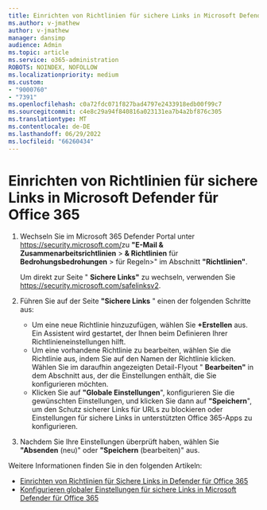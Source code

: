 ```yaml
---
title: Einrichten von Richtlinien für sichere Links in Microsoft Defender für Office 365
ms.author: v-jmathew
author: v-jmathew
manager: dansimp
audience: Admin
ms.topic: article
ms.service: o365-administration
ROBOTS: NOINDEX, NOFOLLOW
ms.localizationpriority: medium
ms.custom:
- "9000760"
- "7391"
ms.openlocfilehash: c0a72fdc071f827bad4797e2433918edb00f99c7
ms.sourcegitcommit: c4e8c29a94f840816a023131ea7b4a2bf876c305
ms.translationtype: MT
ms.contentlocale: de-DE
ms.lasthandoff: 06/29/2022
ms.locfileid: "66260434"
---
```

# <a name="set-up-safe-link-policies-in-microsoft-defender-for-office-365"></a>Einrichten von Richtlinien für sichere Links in Microsoft Defender für Office 365

1. Wechseln Sie im Microsoft 365 Defender Portal unter <https://security.microsoft.com/>zu **"E-Mail & Zusammenarbeitsrichtlinien** \>  **& Richtlinien** für **Bedrohungsbedrohungen** \> für Regeln\>" im Abschnitt **"Richtlinien"**.

   Um direkt zur Seite " **Sichere Links"** zu wechseln, verwenden Sie <https://security.microsoft.com/safelinksv2>.

2. Führen Sie auf der Seite **"Sichere Links** " einen der folgenden Schritte aus:
   - Um eine neue Richtlinie hinzuzufügen, wählen Sie **+Erstellen** aus. Ein Assistent wird gestartet, der Ihnen beim Definieren Ihrer Richtlinieneinstellungen hilft.
   - Um eine vorhandene Richtlinie zu bearbeiten, wählen Sie die Richtlinie aus, indem Sie auf den Namen der Richtlinie klicken. Wählen Sie im daraufhin angezeigten Detail-Flyout " **Bearbeiten"** in dem Abschnitt aus, der die Einstellungen enthält, die Sie konfigurieren möchten.
   - Klicken Sie auf **"Globale Einstellungen**", konfigurieren Sie die gewünschten Einstellungen, und klicken Sie dann auf **"Speichern**", um den Schutz sicherer Links für URLs zu blockieren oder Einstellungen für sichere Links in unterstützten Office 365-Apps zu konfigurieren.

3. Nachdem Sie Ihre Einstellungen überprüft haben, wählen Sie **"Absenden** (neu)" oder **"Speichern** (bearbeiten)" aus.

Weitere Informationen finden Sie in den folgenden Artikeln:

- [Einrichten von Richtlinien für Sichere Links in Defender für Office 365](https://docs.microsoft.com/microsoft-365/security/office-365-security/set-up-safe-links-policies)
- [Konfigurieren globaler Einstellungen für sichere Links in Microsoft Defender für Office 365](https://docs.microsoft.com/microsoft-365/security/office-365-security/configure-global-settings-for-safe-links)
